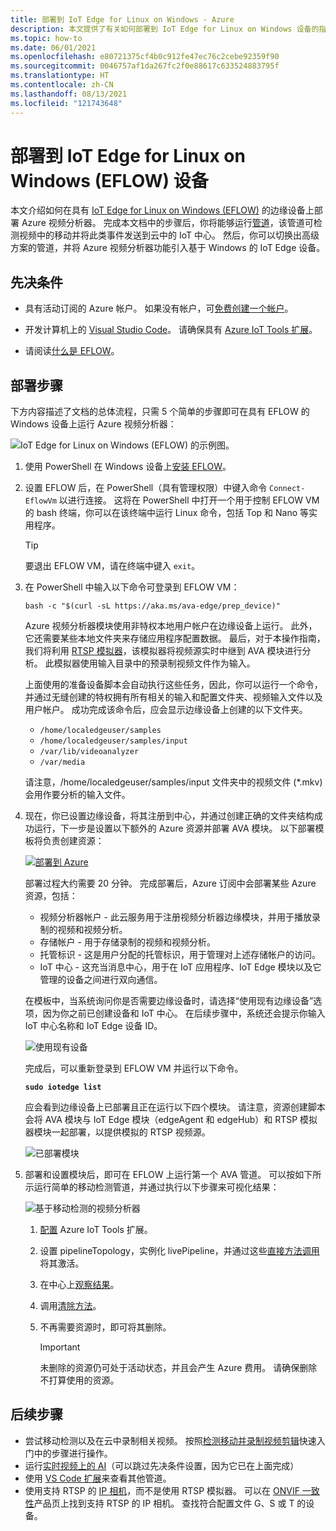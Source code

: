 ```yaml
---
title: 部署到 IoT Edge for Linux on Windows - Azure
description: 本文提供了有关如何部署到 IoT Edge for Linux on Windows 设备的指导。
ms.topic: how-to
ms.date: 06/01/2021
ms.openlocfilehash: e80721375cf4b0c912fe47ec76c2cebe92359f90
ms.sourcegitcommit: 0046757af1da267fc2f0e88617c633524883795f
ms.translationtype: HT
ms.contentlocale: zh-CN
ms.lasthandoff: 08/13/2021
ms.locfileid: "121743648"
---
```

# <a name="deploy-to-an-iot-edge-for-linux-on-windows-eflow-device"></a>部署到 IoT Edge for Linux on Windows (EFLOW) 设备

本文介绍如何在具有 [IoT Edge for Linux on Windows (EFLOW)](../../iot-edge/iot-edge-for-linux-on-windows.md) 的边缘设备上部署 Azure 视频分析器。 完成本文档中的步骤后，你将能够运行[管道](pipeline.md)，该管道可检测视频中的移动并将此类事件发送到云中的 IoT 中心。 然后，你可以切换出高级方案的管道，并将 Azure 视频分析器功能引入基于 Windows 的 IoT Edge 设备。

## <a name="prerequisites"></a>先决条件 

* 具有活动订阅的 Azure 帐户。 如果没有帐户，可[免费创建一个帐户](https://azure.microsoft.com/free/?WT.mc_id=A261C142F)。

* 开发计算机上的 [Visual Studio Code](https://code.visualstudio.com/)。 请确保具有 [Azure IoT Tools 扩展](https://marketplace.visualstudio.com/items?itemName=vsciot-vscode.azure-iot-tools)。
* 请阅读[什么是 EFLOW](../../iot-edge/iot-edge-for-linux-on-windows.md)。

## <a name="deployment-steps"></a>部署步骤

下方内容描述了文档的总体流程，只需 5 个简单的步骤即可在具有 EFLOW 的 Windows 设备上运行 Azure 视频分析器：

![IoT Edge for Linux on Windows (EFLOW) 的示例图。](./media/deploy-iot-edge-linux-on-windows/eflow.png)

1. 使用 PowerShell 在 Windows 设备上[安装 EFLOW](../../iot-edge/how-to-install-iot-edge-on-windows.md)。


1. 设置 EFLOW 后，在 PowerShell（具有管理权限）中键入命令 `Connect-EflowVm` 以进行连接。 这将在 PowerShell 中打开一个用于控制 EFLOW VM 的 bash 终端，你可以在该终端中运行 Linux 命令，包括 Top 和 Nano 等实用程序。 

    > [!TIP] 
    > 要退出 EFLOW VM，请在终端中键入 `exit`。

1. 在 PowerShell 中输入以下命令可登录到 EFLOW VM：

    `bash -c "$(curl -sL https://aka.ms/ava-edge/prep_device)"`

    Azure 视频分析器模块使用非特权本地用户帐户在边缘设备上运行。 此外，它还需要某些本地文件夹来存储应用程序配置数据。 最后，对于本操作指南，我们将利用 [RTSP 模拟器](https://github.com/Azure/video-analyzer/tree/main/edge-modules/sources/rtspsim-live555)，该模拟器将视频源实时中继到 AVA 模块进行分析。 此模拟器使用输入目录中的预录制视频文件作为输入。 

    上面使用的准备设备脚本会自动执行这些任务，因此，你可以运行一个命令，并通过无缝创建的特权拥有所有相关的输入和配置文件夹、视频输入文件以及用户帐户。 成功完成该命令后，应会显示边缘设备上创建的以下文件夹。 

    * `/home/localedgeuser/samples`
    * `/home/localedgeuser/samples/input`
    * `/var/lib/videoanalyzer`
    * `/var/media`

    请注意，/home/localedgeuser/samples/input 文件夹中的视频文件 (*.mkv) 会用作要分析的输入文件。 
1. 现在，你已设置边缘设备，将其注册到中心，并通过创建正确的文件夹结构成功运行，下一步是设置以下额外的 Azure 资源并部署 AVA 模块。 以下部署模板将负责创建资源：

    [![部署到 Azure](https://aka.ms/deploytoazurebutton)](https://aka.ms/ava-click-to-deploy)
    
    部署过程大约需要 20 分钟。 完成部署后，Azure 订阅中会部署某些 Azure 资源，包括：

    * 视频分析器帐户 - 此云服务用于注册视频分析器边缘模块，并用于播放录制的视频和视频分析。
    * 存储帐户 - 用于存储录制的视频和视频分析。
    * 托管标识 - 这是用户分配的托管标识，用于管理对上述存储帐户的访问。
    * IoT 中心 - 这充当消息中心，用于在 IoT 应用程序、IoT Edge 模块以及它管理的设备之间进行双向通信。

    在模板中，当系统询问你是否需要边缘设备时，请选择“使用现有边缘设备”选项，因为你之前已创建设备和 IoT 中心。 在后续步骤中，系统还会提示你输入 IoT 中心名称和 IoT Edge 设备 ID。  
    
    ![使用现有设备](./media/deploy-iot-edge-linux-on-windows/use-existing-device.png) 

    完成后，可以重新登录到 EFLOW VM 并运行以下命令。

    **`sudo iotedge list`**

    应会看到边缘设备上已部署且正在运行以下四个模块。 请注意，资源创建脚本会将 AVA 模块与 IoT Edge 模块（edgeAgent 和 edgeHub）和 RTSP 模拟器模块一起部署，以提供模拟的 RTSP 视频源。
    
    ![已部署模块](./media/vscode-common-screenshots/avaedge-module.png)
1. 部署和设置模块后，即可在 EFLOW 上运行第一个 AVA 管道。 可以按如下所示运行简单的移动检测管道，并通过执行以下步骤来可视化结果：

    ![基于移动检测的视频分析器](./media/get-started-detect-motion-emit-events/motion-detection.svg)

    1. [配置](get-started-detect-motion-emit-events.md#prepare-to-monitor-the-modules) Azure IoT Tools 扩展。
    1. 设置 pipelineTopology，实例化 livePipeline，并通过这些[直接方法调用](get-started-detect-motion-emit-events.md#use-direct-method-calls)将其激活。
    1. 在中心上[观察结果](get-started-detect-motion-emit-events.md#observe-results)。
    1. 调用[清除方法](get-started-detect-motion-emit-events.md#deactivate-the-live-pipeline)。
    1. 不再需要资源时，即可将其删除。

        > [!IMPORTANT]
        > 未删除的资源仍可处于活动状态，并且会产生 Azure 费用。 请确保删除不打算使用的资源。
        
## <a name="next-steps"></a>后续步骤

* 尝试移动检测以及在云中录制相关视频。 按照[检测移动并录制视频剪辑](detect-motion-record-video-edge-devices.md)快速入门中的步骤进行操作。
* 运行[实时视频上的 AI](analyze-live-video-use-your-model-http.md#overview)（可以跳过先决条件设置，因为它已在上面完成）
* 使用 [VS Code 扩展](https://marketplace.visualstudio.com/items?itemName=ms-azuretools.live-video-analytics-edge)来查看其他管道。
* 使用支持 RTSP 的 [IP 相机](https://en.wikipedia.org/wiki/IP_camera)，而不是使用 RTSP 模拟器。 可以在 [ONVIF 一致性](https://www.onvif.org/conformant-products/)产品页上找到支持 RTSP 的 IP 相机。 查找符合配置文件 G、S 或 T 的设备。
